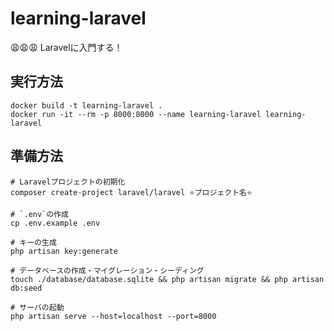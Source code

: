 # learning-laravel

😩😩😩 Laravelに入門する！  

## 実行方法

```shell
docker build -t learning-laravel .
docker run -it --rm -p 8000:8000 --name learning-laravel learning-laravel
```

## 準備方法

```shell
# Laravelプロジェクトの初期化
composer create-project laravel/laravel ⭐️プロジェクト名⭐️

# `.env`の作成
cp .env.example .env

# キーの生成
php artisan key:generate

# データベースの作成・マイグレーション・シーディング
touch ./database/database.sqlite && php artisan migrate && php artisan db:seed

# サーバの起動
php artisan serve --host=localhost --port=8000
```
